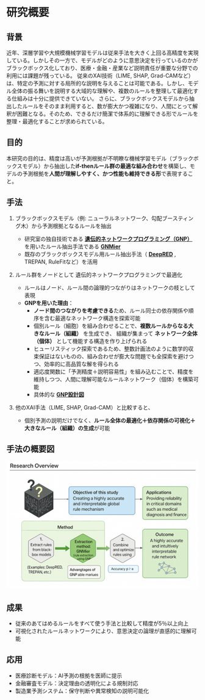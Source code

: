 # 研究概要

## 背景
近年、深層学習や大規模機械学習モデルは従来手法を大きく上回る高精度を実現している。しかしその一方で、モデルがどのように意思決定を行っているのかがブラックボックス化しており、医療・金融・産業など説明責任が重要な分野での利用には課題が残っている。
従来のXAI技術（LIME, SHAP, Grad-CAMなど）は、特定の予測に対する局所的な説明を与えることは可能である。しかし、モデル全体の振る舞いを説明する大域的な理解や、複数のルールを整理して最適化する仕組みは十分に提供できていない。
さらに、ブラックボックスモデルから抽出したルールをそのまま利用すると、数が膨大かつ複雑になり、人間にとって解釈が困難となる。そのため、できるだけ簡潔で体系的に理解できる形でルールを整理・最適化することが求められている。

## 目的
本研究の目的は、精度は高いが予測根拠が不明瞭な機械学習モデル（ブラックボックスモデル）から抽出した**if-thenルール群の最適な組み合わせ**を構築し、モデルの予測根拠を**人間が理解しやすく、かつ性能も維持できる形**で表現すること。

## 手法
1. ブラックボックスモデル（例: ニューラルネットワーク、勾配ブースティング木）から予測根拠となるルールを抽出  
   - 研究室の独自技術である **[遺伝的ネットワークプログラミング（GNP）](gnp.md)** を用いたルール抽出手法である **[GNMier](GNMier.md)** 
   - 既存のブラックボックスモデル用ルール抽出手法（ **[DeepRED](DeepRED.md)** , TREPAN, RuleFitなど）を活用

2. ルール群をノードとして 遺伝的ネットワークプログラミングで最適化  
   - ルールはノード、ルール間の論理的つながりはネットワークの枝として表現  
   - **GNPを用いた理由**：
     - **ノード間のつながりを考慮できる**ため、ルール同士の依存関係や順序を含む最適なネットワーク構造を探索可能  
     - 個別ルール（細胞）を組み合わせることで、**複数ルールからなる大きなルール（組織）** を生成でき、  組織が集まって **ネットワーク全体（個体）** として機能する構造を作り上げられる  
     - ヒューリスティック探索であるため、整数計画法のように数学的収束保証はないものの、組み合わせが膨大な問題でも全探索を避けつつ、効率的に高品質な解を得られる  
     - 適応度関数に「予測精度＋説明容易性」を組み込むことで、精度を維持しつつ、人間に理解可能なルールネットワーク（個体）を構築可能
     - 具体的な **[GNP設計図](gnp_architecture.md)**

3. 他のXAI手法（LIME, SHAP, Grad-CAM）と比較すると、  
   - 個別予測の説明だけでなく、**ルール全体の最適化＋依存関係の可視化＋大きなルール（組織）の生成**が可能

## 手法の概要図
![手法の概要図](Overview%20diagram.png)

## 成果
- 従来のあてはめるルールをすべて使う手法と比較して精度が5％以上向上
- 可視化されたルールネットワークにより、意思決定の論理が直感的に理解可能 

## 応用
- 医療診断モデル：AI予測の根拠を医師に提示  
- 金融審査モデル：決定理由の透明化による規制対応  
- 製造業予測システム：保守判断や異常検知の説明可能化

